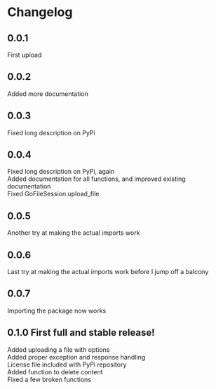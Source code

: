 # Changelog

## 0.0.1
First upload

## 0.0.2
Added more documentation

## 0.0.3
Fixed long description on PyPi

## 0.0.4
Fixed long description on PyPi, again <br>
Added documentation for all functions, and improved existing documentation <br>
Fixed GoFileSession.upload_file

## 0.0.5
Another try at making the actual imports work

## 0.0.6
Last try at making the actual imports work before I jump off a balcony

## 0.0.7
Importing the package now works

## 0.1.0 First full and stable release!
Added uploading a file with options <br>
Added proper exception and response handling <br>
License file included with PyPi repository <br>
Added function to delete content <br>
Fixed a few broken functions

